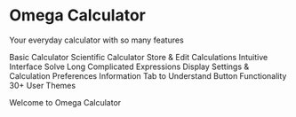 # Omega Calculator
Your everyday calculator with so many features

Basic Calculator 
Scientific Calculator 
Store & Edit Calculations 
Intuitive Interface 
Solve Long Complicated Expressions 
Display Settings & Calculation Preferences 
Information Tab to Understand Button Functionality 
30+ User Themes 

Welcome to Omega Calculator


